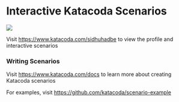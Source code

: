 # Interactive Katacoda Scenarios

[![](http://shields.katacoda.com/katacoda/sidhuhadbe/count.svg)](https://www.katacoda.com/sidhuhadbe "Get your profile on Katacoda.com")

Visit https://www.katacoda.com/sidhuhadbe to view the profile and interactive scenarios

### Writing Scenarios
Visit https://www.katacoda.com/docs to learn more about creating Katacoda scenarios

For examples, visit https://github.com/katacoda/scenario-example
